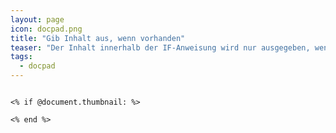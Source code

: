 ```yaml
---
layout: page
icon: docpad.png
title: "Gib Inhalt aus, wenn vorhanden"
teaser: "Der Inhalt innerhalb der IF-Anweisung wird nur ausgegeben, wenn die jeweiligen Metadaten vorhanden sind. Der Inhalt zwischen if und end im unteren Beispiel, wird nur ausgegeben, wenn es Metadaten zum Wert thumbnail gibt."
tags:
  - docpad
---
```

<pre><code class="lang-ruby">
<% if @document.thumbnail: %>
    <img src="/images/<%= @document.thumbnail %>" alt="">
<% end %>
</code></pre>
